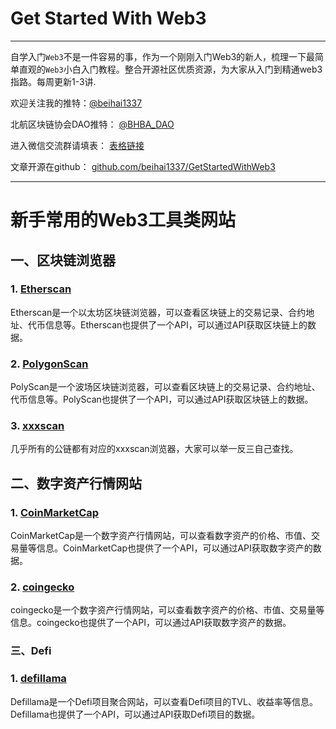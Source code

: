# Get Started With Web3
---
自学入门`Web3`不是一件容易的事，作为一个刚刚入门Web3的新人，梳理一下最简单直观的`Web3`小白入门教程。整合开源社区优质资源，为大家从入门到精通web3指路。每周更新1-3讲.

欢迎关注我的推特：[@beihai1337](https://twitter.com/beihai1337)

北航区块链协会DAO推特： [@BHBA_DAO](https://twitter.com/BHBA_DAO)

进入微信交流群请填表： [表格链接](https://forms.gle/QMBwL6LwZyQew1tX8)

文章开源在github： [github.com/beihai1337/GetStartedWithWeb3](https://github.com/beihai1337/GetStartedWithWeb3)

----

# 新手常用的Web3工具类网站

## 一、区块链浏览器

### 1. [Etherscan](https://etherscan.io/)
Etherscan是一个以太坊区块链浏览器，可以查看区块链上的交易记录、合约地址、代币信息等。Etherscan也提供了一个API，可以通过API获取区块链上的数据。

### 2. [PolygonScan](https://polygonscan.com/)
PolyScan是一个波场区块链浏览器，可以查看区块链上的交易记录、合约地址、代币信息等。PolyScan也提供了一个API，可以通过API获取区块链上的数据。

### 3. [xxxscan](https://xxxscan.com/)
几乎所有的公链都有对应的xxxscan浏览器，大家可以举一反三自己查找。

## 二、数字资产行情网站

### 1. [CoinMarketCap](https://coinmarketcap.com/)
CoinMarketCap是一个数字资产行情网站，可以查看数字资产的价格、市值、交易量等信息。CoinMarketCap也提供了一个API，可以通过API获取数字资产的数据。

### 2. [coingecko](https://www.coingecko.com/)
coingecko是一个数字资产行情网站，可以查看数字资产的价格、市值、交易量等信息。coingecko也提供了一个API，可以通过API获取数字资产的数据。

### 三、Defi

### 1. [defillama](https://defillama.com/)
Defillama是一个Defi项目聚合网站，可以查看Defi项目的TVL、收益率等信息。Defillama也提供了一个API，可以通过API获取Defi项目的数据。

